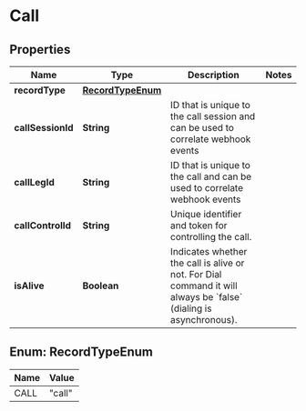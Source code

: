 # Call

## Properties
Name | Type | Description | Notes
------------ | ------------- | ------------- | -------------
**recordType** | [**RecordTypeEnum**](#RecordTypeEnum) |  | 
**callSessionId** | **String** | ID that is unique to the call session and can be used to correlate webhook events | 
**callLegId** | **String** | ID that is unique to the call and can be used to correlate webhook events | 
**callControlId** | **String** | Unique identifier and token for controlling the call. | 
**isAlive** | **Boolean** | Indicates whether the call is alive or not. For Dial command it will always be &#x60;false&#x60; (dialing is asynchronous). | 

<a name="RecordTypeEnum"></a>
## Enum: RecordTypeEnum
Name | Value
---- | -----
CALL | &quot;call&quot;

